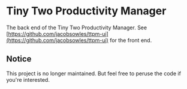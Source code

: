 # Tiny Two Productivity Manager
The back end of the Tiny Two Productivity Manager. See [https://github.com/jacobsowles/ttpm-ui](https://github.com/jacobsowles/ttpm-ui) for the front end.

## Notice

This project is no longer maintained. But feel free to peruse the code if you're interested.
